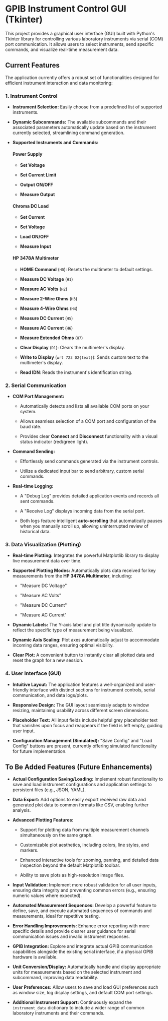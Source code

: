 # GPIB Instrument Control GUI (Tkinter)

<!-- Placeholder for a project image. Replace with an actual screenshot or diagram of your GUI. -->

<!--  -->

This project provides a graphical user interface (GUI) built with Python's Tkinter library for controlling various laboratory instruments via serial (COM) port communication. It allows users to select instruments, send specific commands, and visualize real-time measurement data.

## Current Features

The application currently offers a robust set of functionalities designed for efficient instrument interaction and data monitoring:

### 1. Instrument Control

* **Instrument Selection:** Easily choose from a predefined list of supported instruments.

* **Dynamic Subcommands:** The available subcommands and their associated parameters automatically update based on the instrument currently selected, streamlining command generation.

* **Supported Instruments and Commands:**

  #### Power Supply

  * **Set Voltage**

  * **Set Current Limit**

  * **Output ON/OFF**

  * **Measure Output**

  #### Chroma DC Load

  * **Set Current**

  * **Set Voltage**

  * **Load ON/OFF**

  * **Measure Input**

  #### HP 3478A Multimeter

  * **HOME Command** (`H0`): Resets the multimeter to default settings.

  * **Measure DC Voltage** (`H1`)

  * **Measure AC Volts** (`H2`)

  * **Measure 2-Wire Ohms** (`H3`)

  * **Measure 4-Wire Ohms** (`H4`)

  * **Measure DC Current** (`H5`)

  * **Measure AC Current** (`H6`)

  * **Measure Extended Ohms** (`H7`)

  * **Clear Display** (`D1`): Clears the multimeter's display.

  * **Write to Display** (`wrt 723 D2{text}`): Sends custom text to the multimeter's display.

  * **Read IDN**: Reads the instrument's identification string.

### 2. Serial Communication

* **COM Port Management:**

  * Automatically detects and lists all available COM ports on your system.

  * Allows seamless selection of a COM port and configuration of the baud rate.

  * Provides clear **Connect** and **Disconnect** functionality with a visual status indicator (red/green light).

* **Command Sending:**

  * Effortlessly send commands generated via the instrument controls.

  * Utilize a dedicated input bar to send arbitrary, custom serial commands.

* **Real-time Logging:**

  * A "Debug Log" provides detailed application events and records all sent commands.

  * A "Receive Log" displays incoming data from the serial port.

  * Both logs feature intelligent **auto-scrolling** that automatically pauses when you manually scroll up, allowing uninterrupted review of historical data.

### 3. Data Visualization (Plotting)

* **Real-time Plotting:** Integrates the powerful Matplotlib library to display live measurement data over time.

* **Supported Plotting Modes:** Automatically plots data received for key measurements from the **HP 3478A Multimeter**, including:

  * "Measure DC Voltage"

  * "Measure AC Volts"

  * "Measure DC Current"

  * "Measure AC Current"

* **Dynamic Labels:** The Y-axis label and plot title dynamically update to reflect the specific type of measurement being visualized.

* **Dynamic Axis Scaling:** Plot axes automatically adjust to accommodate incoming data ranges, ensuring optimal visibility.

* **Clear Plot:** A convenient button to instantly clear all plotted data and reset the graph for a new session.

### 4. User Interface (GUI)

* **Intuitive Layout:** The application features a well-organized and user-friendly interface with distinct sections for instrument controls, serial communication, and data logs/plots.

* **Responsive Design:** The GUI layout seamlessly adapts to window resizing, maintaining usability across different screen dimensions.

* **Placeholder Text:** All input fields include helpful grey placeholder text that vanishes upon focus and reappears if the field is left empty, guiding user input.

* **Configuration Management (Simulated):** "Save Config" and "Load Config" buttons are present, currently offering simulated functionality for future implementation.

## To Be Added Features (Future Enhancements)

* **Actual Configuration Saving/Loading:** Implement robust functionality to save and load instrument configurations and application settings to persistent files (e.g., JSON, YAML).

* **Data Export:** Add options to easily export received raw data and generated plot data to common formats like CSV, enabling further analysis.

* **Advanced Plotting Features:**

  * Support for plotting data from multiple measurement channels simultaneously on the same graph.

  * Customizable plot aesthetics, including colors, line styles, and markers.

  * Enhanced interactive tools for zooming, panning, and detailed data inspection beyond the default Matplotlib toolbar.

  * Ability to save plots as high-resolution image files.

* **Input Validation:** Implement more robust validation for all user inputs, ensuring data integrity and preventing common errors (e.g., ensuring numeric values where expected).

* **Automated Measurement Sequences:** Develop a powerful feature to define, save, and execute automated sequences of commands and measurements, ideal for repetitive testing.

* **Error Handling Improvements:** Enhance error reporting with more specific details and provide clearer user guidance for serial communication issues and invalid instrument responses.

* **GPIB Integration:** Explore and integrate actual GPIB communication capabilities alongside the existing serial interface, if a physical GPIB hardware is available.

* **Unit Conversion/Display:** Automatically handle and display appropriate units for measurements based on the selected instrument and subcommand, improving data readability.

* **User Preferences:** Allow users to save and load GUI preferences such as window size, log display settings, and default COM port settings.

* **Additional Instrument Support:** Continuously expand the `instrument_data` dictionary to include a wider range of common laboratory instruments and their commands.